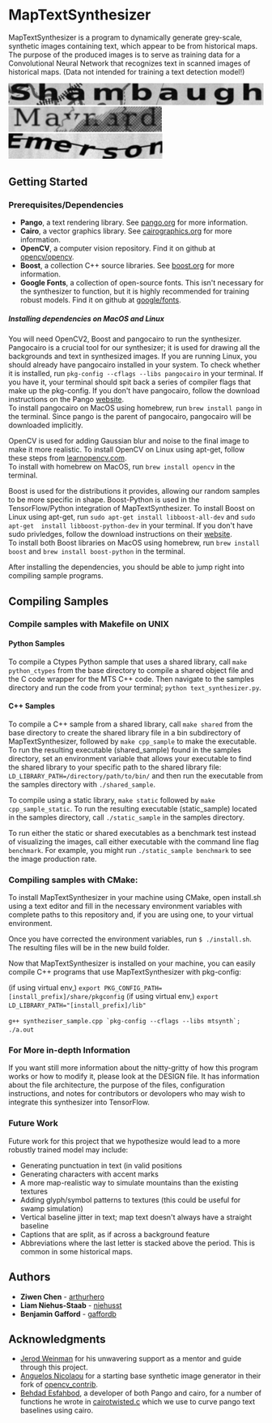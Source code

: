 # MapTextSynthesizer

MapTextSynthesizer is a program to dynamically generate grey-scale, synthetic images containing text, which appear to be from historical maps. The purpose of the produced images is to serve as training data for a Convolutional Neural Network that recognizes text in scanned images of historical maps. 
(Data not intended for training a text detection model!)

![MTS produced image, caption: Shambaugh](samples/images/Shambaugh.png)
![MTS produced image, caption: Maynard](samples/images/Maynard.png)
![MTS produced image, caption: Emerson](samples/images/Emerson.png)

## Getting Started

### Prerequisites/Dependencies

* **Pango**, a text rendering library. See [pango.org](https://www.pango.org/) for more information.
* **Cairo**, a vector graphics library. See [cairographics.org](https://cairographics.org/) for more information.
* **OpenCV**, a computer vision repository. Find it on github at [opencv/opencv](https://github.com/opencv/opencv).
* **Boost**, a collection C++ source libraries. See [boost.org](https://www.boost.org/) for more information.
* **Google Fonts**, a collection of open-source fonts. This isn't necessary for the synthesizer to function, but it is highly recommended for training robust models. Find it on github at [google/fonts](https://github.com/google/fonts/).

##### Installing dependencies on MacOS and Linux

You will need OpenCV2, Boost and pangocairo to run the synthesizer.  
Pangocairo is a crucial tool for our synthesizer; it is used for drawing all the backgrounds and text in synthesized images. If you are running Linux, you should already have pangocairo installed in your system. To check whether it is installed, run `pkg-config --cflags --libs pangocairo` in your terminal. If you have it, your terminal should spit back a series of compiler flags that make up the pkg-config. If you don't have pangocairo, follow the download instructions on the Pango [website](https://www.pango.org/Download).  
To install pangocairo on MacOS using homebrew, run ```brew install pango``` in the terminal. Since pango is the parent of pangocairo, pangocairo will be downloaded implicitly. 

OpenCV is used for adding Gaussian blur and noise to the final image to make it more realistic.
To install OpenCV on Linux using apt-get, follow these steps from [learnopencv.com](https://www.learnopencv.com/install-opencv3-on-ubuntu/).   
To install with homebrew on MacOS, run ```brew install opencv``` in the terminal.

Boost is used for the distributions it provides, allowing our random samples to be more specific in shape. Boost-Python is used in the TensorFlow/Python integration of MapTextSynthesizer. To install Boost on Linux using apt-get, run ```sudo apt-get install libboost-all-dev``` and ```sudo apt-get  install libboost-python-dev``` in your terminal. If you don't have sudo privledges, follow the download instructions on their [website](https://www.boost.org/users/download/).   
To install both Boost libraries on MacOS using homebrew, run ```brew install boost``` and ```brew install boost-python``` in the terminal.

After installing the dependencies, you should be able to jump right into compiling sample programs.

## Compiling Samples

### Compile samples with Makefile on UNIX  

#### Python Samples

To compile a Ctypes Python sample that uses a shared library, call ```make python_ctypes``` from the base directory to compile a shared object file and the C code wrapper for the MTS C++ code. Then navigate to the samples directory and run the code from your terminal; ```python text_synthesizer.py```.

#### C++ Samples

To compile a C++ sample from a shared library, call ```make shared``` from the base directory to create the shared library file in a bin subdirectory of MapTextSynthesizer, followed by ```make cpp_sample``` to make the executable. To run the resulting executable (shared_sample) found in the samples directory, set an environment variable that allows your executable to find the shared library to your specific path to the shared library file: ```LD_LIBRARY_PATH=/directory/path/to/bin/``` and then run the executable from the samples directory with ```./shared_sample```.

To compile using a static library, ```make static``` followed by ```make cpp_sample_static```. To run the resulting executable (static_sample) located in the samples directory, call ```./static_sample``` in the samples directory.

To run either the static or shared executables as a benchmark test instead of visualizing the images, call either executable with the command line flag `benchmark`. For example, you might run ```./static_sample benchmark``` to see the image production rate.

### Compiling samples with CMake:

To install MapTextSynthesizer in your machine using CMake, open install.sh using a text editor and fill in the necessary environment variables with complete paths to this repository and, if you are using one, to your virtual environment. 

Once you have corrected the environment variables, run `` $ ./install.sh ``. The resulting files will be in the new build folder.

Now that MapTextSynthesizer is installed on your machine, you can easily compile C++ programs that use MapTextSynthesizer with pkg-config:

(if using virtual env,) `` export PKG_CONFIG_PATH=[install_prefix]/share/pkgconfig ``
(if using virtual env,) `` export LD_LIBRARY_PATH="[install_prefix]/lib" ``

``g++ syntheziser_sample.cpp `pkg-config --cflags --libs mtsynth`; ./a.out``


### For More in-depth Information

If you want still more information about the nitty-gritty of how this program works or how to modify it, please look at the DESIGN file. It has information about the file architecture, the purpose of the files, configuration instructions, and notes for contributors or devolopers who may wish to integrate this synthesizer into TensorFlow.

### Future Work

Future work for this project that we hypothesize would lead to a more robustly trained model may include:  
* Generating punctuation in text (in valid positions
* Generating characters with accent marks
* A more map-realistic way to simulate mountains than the existing textures
* Adding glyph/symbol patterns to textures (this could be useful for swamp simulation)
* Vertical baseline jitter in text; map text doesn't always have a straight baseline
* Captions that are split, as if across a background feature
* Abbreviations where the last letter is stacked above the period. This is common in some historical maps.

## Authors

* **Ziwen Chen** - [arthurhero](https://github.com/arthurhero)
* **Liam Niehus-Staab** - [niehusst](https://github.com/niehusst)
* **Benjamin Gafford** - [gaffordb](https://github.com/gaffordb)

## Acknowledgments

* [Jerod Weinman](https://github.com/weinman) for his unwavering support as a mentor and guide through this project.
* [Anguelos Nicolaou](https://github.com/anguelos) for a starting base synthetic image generator in their fork of [opencv_contrib](https://github.com/anguelos/opencv_contrib/blob/gsoc_final_submission/modules/text/samples/text_synthesiser.py). 
* [Behdad Esfahbod](https://github.com/behdad), a developer of both Pango and cairo, for a number of functions he wrote in [cairotwisted.c](https://github.com/phuang/pango/blob/master/examples/cairotwisted.c) which we use to curve pango text baselines using cairo.

